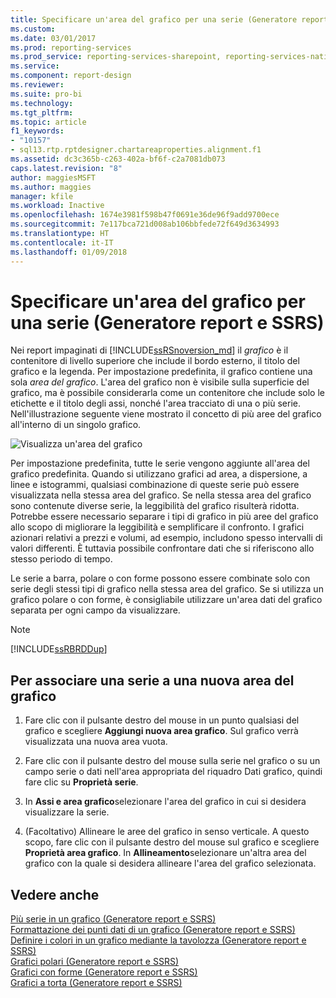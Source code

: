 ```yaml
---
title: Specificare un'area del grafico per una serie (Generatore report e SSRS) | Microsoft Docs
ms.custom: 
ms.date: 03/01/2017
ms.prod: reporting-services
ms.prod_service: reporting-services-sharepoint, reporting-services-native
ms.service: 
ms.component: report-design
ms.reviewer: 
ms.suite: pro-bi
ms.technology: 
ms.tgt_pltfrm: 
ms.topic: article
f1_keywords:
- "10157"
- sql13.rtp.rptdesigner.chartareaproperties.alignment.f1
ms.assetid: dc3c365b-c263-402a-bf6f-c2a7081db073
caps.latest.revision: "8"
author: maggiesMSFT
ms.author: maggies
manager: kfile
ms.workload: Inactive
ms.openlocfilehash: 1674e3981f598b47f0691e36de96f9add9700ece
ms.sourcegitcommit: 7e117bca721d008ab106bbfede72f649d3634993
ms.translationtype: HT
ms.contentlocale: it-IT
ms.lasthandoff: 01/09/2018
---
```

# <a name="specify-a-chart-area-for-a-series-report-builder-and-ssrs"></a>Specificare un'area del grafico per una serie (Generatore report e SSRS)
  Nei report impaginati di [!INCLUDE[ssRSnoversion_md](../../includes/ssrsnoversion-md.md)] il *grafico* è il contenitore di livello superiore che include il bordo esterno, il titolo del grafico e la legenda. Per impostazione predefinita, il grafico contiene una sola *area del grafico*. L'area del grafico non è visibile sulla superficie del grafico, ma è possibile considerarla come un contenitore che include solo le etichette e il titolo degli assi, nonché l'area tracciato di una o più serie. Nell'illustrazione seguente viene mostrato il concetto di più aree del grafico all'interno di un singolo grafico.  
  
 ![Visualizza un'area del grafico](../../reporting-services/report-design/media/chartareasdiagram.gif "Visualizza un'area del grafico")  
  
 Per impostazione predefinita, tutte le serie vengono aggiunte all'area del grafico predefinita. Quando si utilizzano grafici ad area, a dispersione, a linee e istogrammi, qualsiasi combinazione di queste serie può essere visualizzata nella stessa area del grafico. Se nella stessa area del grafico sono contenute diverse serie, la leggibilità del grafico risulterà ridotta. Potrebbe essere necessario separare i tipi di grafico in più aree del grafico allo scopo di migliorare la leggibilità e semplificare il confronto. I grafici azionari relativi a prezzi e volumi, ad esempio, includono spesso intervalli di valori differenti. È tuttavia possibile confrontare dati che si riferiscono allo stesso periodo di tempo.  
  
 Le serie a barra, polare o con forme possono essere combinate solo con serie degli stessi tipi di grafico nella stessa area del grafico. Se si utilizza un grafico polare o con forme, è consigliabile utilizzare un'area dati del grafico separata per ogni campo da visualizzare.  
  
> [!NOTE]  
>  [!INCLUDE[ssRBRDDup](../../includes/ssrbrddup-md.md)]  
  
## <a name="to-associate-a-series-with-a-new-chart-area"></a>Per associare una serie a una nuova area del grafico  
  
1.  Fare clic con il pulsante destro del mouse in un punto qualsiasi del grafico e scegliere **Aggiungi nuova area grafico**. Sul grafico verrà visualizzata una nuova area vuota.  
  
2.  Fare clic con il pulsante destro del mouse sulla serie nel grafico o su un campo serie o dati nell'area appropriata del riquadro Dati grafico, quindi fare clic su **Proprietà serie**.  
  
3.  In **Assi e area grafico**selezionare l'area del grafico in cui si desidera visualizzare la serie.  
  
4.  (Facoltativo) Allineare le aree del grafico in senso verticale. A questo scopo, fare clic con il pulsante destro del mouse sul grafico e scegliere **Proprietà area grafico**. In **Allineamento**selezionare un'altra area del grafico con la quale si desidera allineare l'area del grafico selezionata.  
  
## <a name="see-also"></a>Vedere anche  
 [Più serie in un grafico &#40;Generatore report e SSRS&#41;](../../reporting-services/report-design/multiple-series-on-a-chart-report-builder-and-ssrs.md)   
 [Formattazione dei punti dati di un grafico &#40;Generatore report e SSRS&#41;](../../reporting-services/report-design/formatting-data-points-on-a-chart-report-builder-and-ssrs.md)   
 [Definire i colori in un grafico mediante la tavolozza &#40;Generatore report e SSRS&#41;](../../reporting-services/report-design/define-colors-on-a-chart-using-a-palette-report-builder-and-ssrs.md)   
 [Grafici polari &#40;Generatore report e SSRS&#41;](../../reporting-services/report-design/polar-charts-report-builder-and-ssrs.md)   
 [Grafici con forme &#40;Generatore report e SSRS&#41;](../../reporting-services/report-design/shape-charts-report-builder-and-ssrs.md)   
 [Grafici a torta &#40;Generatore report e SSRS&#41;](../../reporting-services/report-design/pie-charts-report-builder-and-ssrs.md)  
  
  
